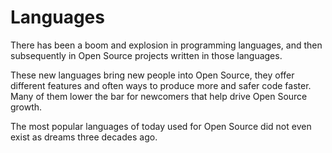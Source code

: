 # Languages

There has been a boom and explosion in programming languages, and then
subsequently in Open Source projects written in those languages.

These new languages bring new people into Open Source, they offer different
features and often ways to produce more and safer code faster. Many of them
lower the bar for newcomers that help drive Open Source growth.

The most popular languages of today used for Open Source did not even exist as
dreams three decades ago.
